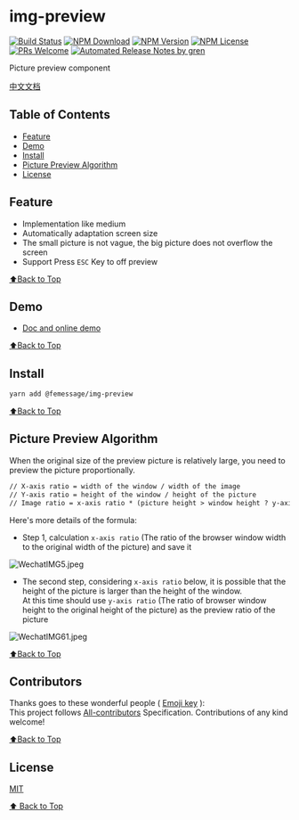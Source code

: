 # img-preview

[![Build Status](https://travis-ci.com/FEMessage/img-preview.svg?branch=master)](https://travis-ci.com/FEMessage/img-preview)
[![NPM Download](https://img.shields.io/npm/dm/@femessage/img-preview.svg)](https://www.npmjs.com/package/@femessage/img-preview)
[![NPM Version](https://img.shields.io/npm/v/@femessage/img-preview.svg)](https://www.npmjs.com/package/@femessage/img-preview)
[![NPM License](https://img.shields.io/npm/l/@femessage/img-preview.svg)](https://github.com/FEMessage/img-preview/blob/master/LICENSE)
[![PRs Welcome](https://img.shields.io/badge/PRs-welcome-brightgreen.svg)](https://github.com/FEMessage/img-preview/pulls)
[![Automated Release Notes by gren](https://img.shields.io/badge/%F0%9F%A4%96-release%20notes-00B2EE.svg)](https://github-tools.github.io/github-release-notes/)

Picture preview component

[中文文档](./README-zh.md)

## Table of Contents

* [Feature](#feature)
* [Demo](#demo)
* [Install](#install)
* [Picture Preview Algorithm](#picture-preview-algorithm)
* [License](#license)

## Feature

* Implementation like medium
* Automatically adaptation screen size
* The small picture is not vague, the big picture does not overflow the screen
* Support Press `ESC` Key to off preview

[⬆Back to Top](#table-of-contents)

## Demo

* [Doc and online demo](https://femessage.github.io/img-preview/)

[⬆Back to Top](#table-of-contents)

## Install

```sh
yarn add @femessage/img-preview
```

[⬆Back to Top](#table-of-contents)

## Picture Preview Algorithm

When the original size of the preview picture is relatively large, you need to preview the picture proportionally.

```html
// X-axis ratio = width of the window / width of the image
// Y-axis ratio = height of the window / height of the picture
// Image ratio = x-axis ratio * (picture height > window height ? y-axis ratio: x-axis ratio)
```

Here's more details of the formula:

* Step 1, calculation `x-axis ratio` (The ratio of the browser window width to the original width of the picture) and save it

![WechatIMG5.jpeg](https://i.loli.net/2019/11/15/eikTUwbqa4pmR3j.jpg)

* The second step, considering `x-axis ratio` below, it is possible that the height of the picture is larger than the height of the window.<br /> At this time should use `y-axis ratio` (The ratio of browser window height to the original height of the picture) as the preview ratio of the picture

![WechatIMG61.jpeg](https://i.loli.net/2019/11/15/YEsxZ5fG9CdimHh.jpg)

[⬆Back to Top](#table-of-contents)

## Contributors

Thanks goes to these wonderful people ( [Emoji key](https://allcontributors.org/docs/en/emoji-key) ):<br />This project follows [All-contributors](https://github.com/all-contributors/all-contributors) Specification. Contributions of any kind welcome!

[⬆Back to Top](#table-of-contents)

## License

[MIT](./LICENSE)

[⬆ Back to Top](#table-of-contents)

